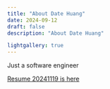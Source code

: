 ```yaml
---
title: "About Date Huang"
date: 2024-09-12
draft: false
description: "About Date Huang"

lightgallery: true
---
```


Just a software engineer

[Resume 20241119 is here](./resume_20241119_rev1.pdf)
